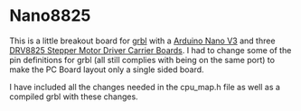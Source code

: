 # Nano8825 #

This is a little breakout board for [grbl](https://github.com/gnea/grbl) with a [Arduino Nano V3](https://store.arduino.cc/arduino-nano) and three [DRV8825 Stepper Motor Driver Carrier Boards](https://www.pololu.com/product/2133). I had to change some of the pin definitions for grbl (all still complies with being on the same port) to make the PC Board layout only a single sided board.

I have included all the changes needed in the cpu_map.h file as well as a compiled grbl with these changes.
